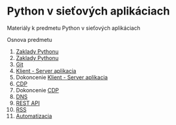 # Python v sieťových aplikáciach

Materiály k predmetu Python v sieťových aplikáciach

Osnova predmetu

1. [Zaklady Pythonu](./w1/)
2. [Zaklady Pythonu](./w2/)
3. [Git](./w3/)
4. [Klient - Server aplikacia](./w4/)
5. Dokoncenie [Klient - Server aplikacia](./w4/)
6. [CDP](./w6/)
7. Dokoncenie [CDP](./w6/)
8. [DNS](./w8/)
9. [REST API](./w9/)
10. [RSS](./w10/)
11. [Automatizacia](./w11/)
